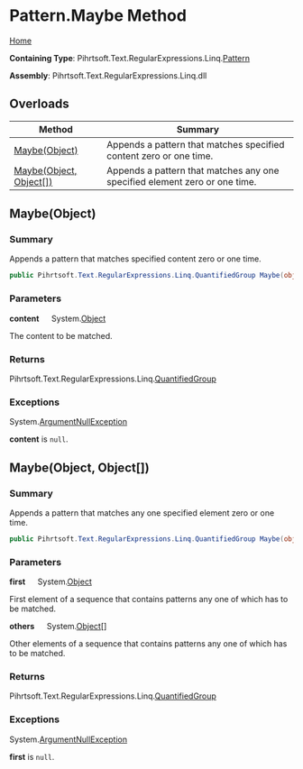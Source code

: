 # Pattern\.Maybe Method

[Home](../../../../../../README.md)

**Containing Type**: Pihrtsoft\.Text\.RegularExpressions\.Linq\.[Pattern](../README.md)

**Assembly**: Pihrtsoft\.Text\.RegularExpressions\.Linq\.dll

## Overloads

| Method | Summary |
| ------ | ------- |
| [Maybe(Object)](#Pihrtsoft_Text_RegularExpressions_Linq_Pattern_Maybe_System_Object_) | Appends a pattern that matches specified content zero or one time\. |
| [Maybe(Object, Object\[\])](#Pihrtsoft_Text_RegularExpressions_Linq_Pattern_Maybe_System_Object_System_Object___) | Appends a pattern that matches any one specified element zero or one time\. |

## Maybe\(Object\) <a name="Pihrtsoft_Text_RegularExpressions_Linq_Pattern_Maybe_System_Object_"></a>

### Summary

Appends a pattern that matches specified content zero or one time\.

```csharp
public Pihrtsoft.Text.RegularExpressions.Linq.QuantifiedGroup Maybe(object content)
```

### Parameters

**content** &emsp; System\.[Object](https://docs.microsoft.com/en-us/dotnet/api/system.object)

The content to be matched\.

### Returns

Pihrtsoft\.Text\.RegularExpressions\.Linq\.[QuantifiedGroup](../../QuantifiedGroup/README.md)

### Exceptions

System\.[ArgumentNullException](https://docs.microsoft.com/en-us/dotnet/api/system.argumentnullexception)

**content** is `null`\.

## Maybe\(Object, Object\[\]\) <a name="Pihrtsoft_Text_RegularExpressions_Linq_Pattern_Maybe_System_Object_System_Object___"></a>

### Summary

Appends a pattern that matches any one specified element zero or one time\.

```csharp
public Pihrtsoft.Text.RegularExpressions.Linq.QuantifiedGroup Maybe(object first, params object[] others)
```

### Parameters

**first** &emsp; System\.[Object](https://docs.microsoft.com/en-us/dotnet/api/system.object)

First element of a sequence that contains patterns any one of which has to be matched\.

**others** &emsp; System\.[Object](https://docs.microsoft.com/en-us/dotnet/api/system.object)\[\]

Other elements of a sequence that contains patterns any one of which has to be matched\.

### Returns

Pihrtsoft\.Text\.RegularExpressions\.Linq\.[QuantifiedGroup](../../QuantifiedGroup/README.md)

### Exceptions

System\.[ArgumentNullException](https://docs.microsoft.com/en-us/dotnet/api/system.argumentnullexception)

**first** is `null`\.

